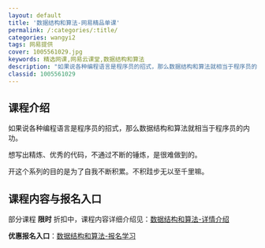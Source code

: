 ```yaml
---
layout: default
title: '数据结构和算法-网易精品单课'
permalink: /:categories/:title/
categories: wangyi2
tags: 网易提供
cover: 1005561029.jpg
keywords: 精选网课,网易云课堂,数据结构和算法
description: "如果说各种编程语言是程序员的招式，那么数据结构和算法就相当于程序员的内功。想写出精炼、优秀的代码，不通过不断的锤炼，是很难做到的。开这个系列的目的是为了自我不断积累。不积跬步无以至千里嘛。数"
classid: 1005561029
---
```


## 课程介绍

如果说各种编程语言是程序员的招式，那么数据结构和算法就相当于程序员的内功。



想写出精炼、优秀的代码，不通过不断的锤炼，是很难做到的。

开这个系列的目的是为了自我不断积累。不积跬步无以至千里嘛。

## 课程内容与报名入口

部分课程 **限时** 折扣中，课程内容详细介绍见：[数据结构和算法-详情介绍](https://study.163.com/course/introduction/1005561029.htm?share=1&shareId=1025206652&utm_campaign=share&utm_medium=iphoneShare&utm_source=&utm_u=1025206652)

**优惠报名入口**：[数据结构和算法-报名学习](https://study.163.com/course/introduction/1005561029.htm?share=1&shareId=1025206652&utm_campaign=share&utm_medium=iphoneShare&utm_source=&utm_u=1025206652)

